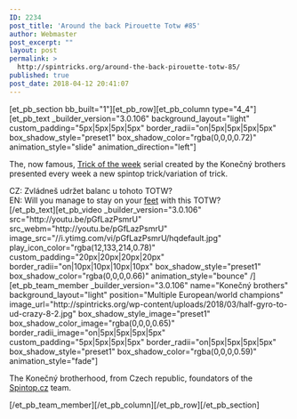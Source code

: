 ```yaml
---
ID: 2234
post_title: 'Around the back Pirouette Totw #85'
author: Webmaster
post_excerpt: ""
layout: post
permalink: >
  http://spintricks.org/around-the-back-pirouette-totw-85/
published: true
post_date: 2018-04-12 20:41:07
---
```

[et_pb_section bb_built="1"][et_pb_row][et_pb_column type="4_4"][et_pb_text _builder_version="3.0.106" background_layout="light" custom_padding="5px|5px|5px|5px" border_radii="on|5px|5px|5px|5px" box_shadow_style="preset1" box_shadow_color="rgba(0,0,0,0.72)" animation_style="slide" animation_direction="left"]

The, now famous, <a href="/tag/totw">Trick of the week</a> serial created by the Konečný brothers presented every week a new spintop trick/variation of trick.
<div id="content" class="style-scope ytd-expander">CZ: Zvládneš udržet balanc u tohoto TOTW?</div>
<div class="style-scope ytd-expander">EN: Will you manage to stay on your <a href="/tag/foot">feet</a> with this TOTW?</div>
[/et_pb_text][et_pb_video _builder_version="3.0.106" src="http://youtu.be/pGfLazPsmrU" src_webm="http://youtu.be/pGfLazPsmrU" image_src="//i.ytimg.com/vi/pGfLazPsmrU/hqdefault.jpg" play_icon_color="rgba(12,133,214,0.78)" custom_padding="20px|20px|20px|20px" border_radii="on|10px|10px|10px|10px" box_shadow_style="preset1" box_shadow_color="rgba(0,0,0,0.66)" animation_style="bounce" /][et_pb_team_member _builder_version="3.0.106" name="Konečný brothers" background_layout="light" position="Multiple European/world champions" image_url="http://spintricks.org/wp-content/uploads/2018/03/half-gyro-to-ud-crazy-8-2.jpg" box_shadow_style_image="preset1" box_shadow_color_image="rgba(0,0,0,0.65)" border_radii_image="on|5px|5px|5px|5px" custom_padding="5px|5px|5px|5px" border_radii="on|5px|5px|5px|5px" box_shadow_style="preset1" box_shadow_color="rgba(0,0,0,0.59)" animation_style="fade"]

The Konečný brotherhood, from Czech republic, foundators of the <a href="http://spintop.cz">Spintop.cz</a> team.

[/et_pb_team_member][/et_pb_column][/et_pb_row][/et_pb_section]